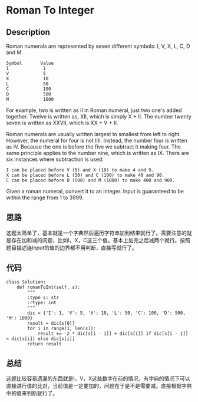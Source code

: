 # Roman To Integer

## Description

Roman numerals are represented by seven different symbols: I, V, X, L, C, D and M.

```
Symbol       Value
I             1
V             5
X             10
L             50
C             100
D             500
M             1000
```

For example, two is written as II in Roman numeral, just two one's added together. Twelve is written as, XII, which is simply X + II. The number twenty seven is written as XXVII, which is XX + V + II.

Roman numerals are usually written largest to smallest from left to right. However, the numeral for four is not IIII. Instead, the number four is written as IV. Because the one is before the five we subtract it making four. The same principle applies to the number nine, which is written as IX. There are six instances where subtraction is used:

    I can be placed before V (5) and X (10) to make 4 and 9. 
    X can be placed before L (50) and C (100) to make 40 and 90. 
    C can be placed before D (500) and M (1000) to make 400 and 900.

Given a roman numeral, convert it to an integer. Input is guaranteed to be within the range from 1 to 3999.

## 思路

这题太简单了，基本就是一个字典然后遍历字符串加到结果就行了。需要注意的就是存在加和减的问题，比如I，X，C这三个值。基本上加完之后减两个就行。按照题目描述连Input的值的边界都不用判断，直接写就行了。

## 代码

```
class Solution:
    def romanToInt(self, s):
        """
        :type s: str
        :rtype: int
        """
        dic = {'I': 1, 'V': 5, 'X': 10, 'L': 50, 'C': 100, 'D': 500, 'M': 1000}
        result = dic[s[0]]
        for i in range(1, len(s)):
            result += -2 * dic[s[i - 1]] + dic[s[i]] if dic[s[i - 1]] < dic[s[i]] else dic[s[i]]
        return result
```

## 总结

这题比较容易遗漏的东西就是I，V，X这些数字在前的情况，有字典的情况下可以直接进行值的比对，当前值是一定要加的，问题在于是不是需要减。直接根据字典中的值来判断就行了。